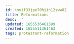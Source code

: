 ```yaml
---
id: knyif33jpe70hjin12sww82
title: Reformations
desc: ''
updated: 1655536461399
created: 1655511361463
tags: protestant-reformation
---
```


